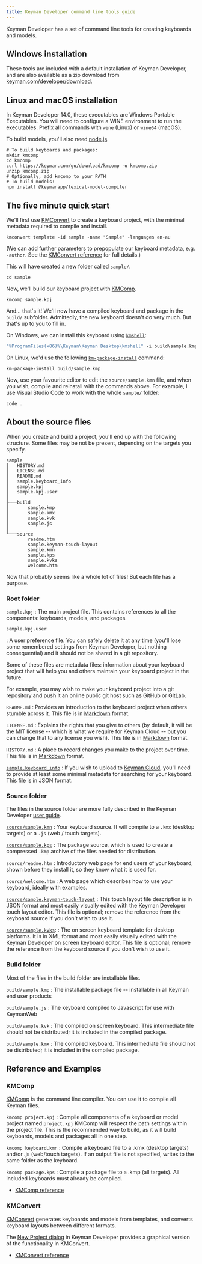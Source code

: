 ```yaml
---
title: Keyman Developer command line tools guide
---
```


Keyman Developer has a set of command line tools for creating keyboards and
models.

## Windows installation

These tools are included with a default installation of Keyman
Developer, and are also available as a zip download from
[keyman.com/developer/download](https://keyman.com/developer/download).

## Linux and macOS installation

In Keyman Developer 14.0, these executables are Windows Portable Executables.
You will need to configure a WINE environment to run the executables. Prefix all
commands with `wine` (Linux) or `wine64` (macOS).

To build models, you'll also need [node.js](https://nodejs.org/).

```shell
# To build keyboards and packages:
mkdir kmcomp
cd kmcomp
curl https://keyman.com/go/download/kmcomp -o kmcomp.zip
unzip kmcomp.zip
# Optionally, add kmcomp to your PATH
# To build models:
npm install @keymanapp/lexical-model-compiler
```

## The five minute quick start

We'll first use [KMConvert](../context/kmconvert) to create a keyboard project,
with the minimal metadata required to compile and install.

```shell
kmconvert template -id sample -name "Sample" -languages en-au
```

(We can add further parameters to prepopulate our keyboard metadata, e.g.
`-author`. See the [KMConvert reference](../context/kmconvert) for full
details.)

This will have created a new folder called `sample/`.

```shell
cd sample
```

Now, we'll build our keyboard project with [KMComp](../context/kmcomp).

```shell
kmcomp sample.kpj
```

And... that's it! We'll now have a compiled keyboard and package in the
`build/` subfolder. Admittedly, the new keyboard doesn't do very much. But
that's up to you to fill in.

On Windows, we can install this keyboard using [`kmshell`](/knowledge-base/98):

```cmd
"%ProgramFiles(x86)%\Keyman\Keyman Desktop\kmshell" -i build\sample.kmp -s
```

On Linux, we'd use the following
[`km-package-install`](/products/linux/current-version/reference/km-package-install)
command:

```shell
km-package-install build/sample.kmp
```

Now, use your favourite editor to edit the `source/sample.kmn` file, and when
you wish, compile and reinstall with the commands above. For example, I use
Visual Studio Code to work with the whole `sample/` folder:

```shell
code .
```

## About the source files

When you create and build a project, you'll end up with the following structure.
Some files may be not be present, depending on the targets you specify.

```plain
sample
│   HISTORY.md
│   LICENSE.md
│   README.md
│   sample.keyboard_info
│   sample.kpj
│   sample.kpj.user
│
├───build
│       sample.kmp
│       sample.kmx
│       sample.kvk
│       sample.js
│
└───source
        readme.htm
        sample.keyman-touch-layout
        sample.kmn
        sample.kps
        sample.kvks
        welcome.htm
```

Now that probably seems like a whole lot of files! But each file has a purpose.

### Root folder

`sample.kpj`
: The main project file. This contains references to all the components:
  keyboards, models, and packages.

`sample.kpj.user`

: A user preference file. You can safely delete it at any time (you'll lose some
  remembered settings from Keyman Developer, but nothing consequential) and it
  should not be shared in a git repository.

Some of these files are metadata files: information about your keyboard project
that will help you and others maintain your keyboard project in the future.

For example, you may wish to make your keyboard project into a git repository
and push it an online public git host such as GitHub or GitLab.

`README.md`
: Provides an introduction to the keyboard project when others stumble across
  it. This file is in [Markdown](https://commonmark.org) format.

`LICENSE.md`
: Explains the rights that you give to others (by default, it will be the MIT
  license -- which is what we require for Keyman Cloud -- but you can change
  that to any license you wish). This file is in
  [Markdown](https://commonmark.org) format.

`HISTORY.md`
: A place to record changes you make to the project over time. This file is in
[Markdown](https://commonmark.org) format.


[`sample.keyboard_info`](/developer/cloud/keyboard_info)
: If you wish to upload to [Keyman Cloud](/developer/keyboards), you'll need to
provide at least some minimal metadata for searching for your keyboard. This
file is in JSON format.

### Source folder

The files in the source folder are  more fully described in the Keyman Developer
[user guide](../..).

[`source/sample.kmn`](/developer/language)
: Your keyboard source. It will compile to a `.kmx` (desktop targets) or a `.js`
  (web / touch targets).

[`source/sample.kps`](../reference/file-types/kps)
: The package source, which is used to create a compressed `.kmp` archive of the
  files needed for distribution.

`source/readme.htm`
: Introductory web page for end users of your keyboard, shown before they
  install it, so they know what it is used for.

`source/welcome.htm`
: A web page which describes how to use your keyboard, ideally with examples.

[`source/sample.keyman-touch-layout`](../reference/file-types/keyman-touch-layout)
: This touch layout file description is in JSON format and most easily visually
  edited with the Keyman Developer touch layout editor. This file is optional;
  remove the reference from the keyboard source if you don't wish to use it.

[`source/sample.kvks`](../reference/file-types/kvks):
: The on screen keyboard template for desktop platforms. It is in XML format and
  most easily visually edited with the Keyman Developer on screen keyboard
  editor. This file is optional; remove the reference from the keyboard source
  if you don't wish to use it.

### Build folder

Most of the files in the build folder are installable files.

`build/sample.kmp`
: The installable package file -- installable in all Keyman end user products

`build/sample.js`
: The keyboard compiled to Javascript for use with KeymanWeb

`build/sample.kvk`
: The compiled on screen keyboard. This intermediate file should not be
  distributed; it is included in the compiled package.

`build/sample.kmx`
: The compiled keyboard. This intermediate file should not be distributed; it is
  included in the compiled package.

## Reference and Examples

### KMComp

[KMComp](../context/kmcomp) is the command line compiler. You can use it to
compile all Keyman files.

`kmcomp project.kpj`
: Compile all components of a keyboard or model project named `project.kpj`
KMComp will respect the path settings within the project file. This is the
recommended way to build, as it will build keyboards, models and packages all
in one step.

`kmcomp keyboard.kmn`
: Compile a keyboard file to a .kmx (desktop targets) and/or .js (web/touch
targets). If an output file is not specified, writes to the same folder as the
keyboard.

`kmcomp package.kps`
: Compile a package file to a .kmp (all targets). All included keyboards must
already be compiled.

* [KMComp reference](../context/kmcomp)

### KMConvert

[KMConvert](../context/kmconvert) generates keyboards and models from templates,
and converts keyboard layouts between different formats.

The [New Project dialog](../context/new-project) in Keyman Developer provides a graphical
version of the functionality in KMConvert.

* [KMConvert reference](../context/kmconvert)
